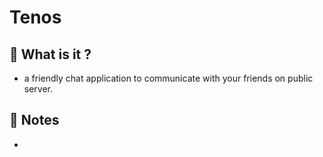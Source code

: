 # Tenos


## 🚀 What is it ?
- a friendly chat application to communicate with your friends on public server.

## 📝 Notes
-
